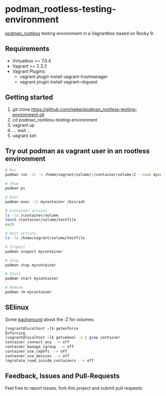 # podman_rootless-testing-environment

[podman_rootless](https://github.com/containers/podman/blob/main/docs/tutorials/rootless_tutorial.md) testing environment in a Vagrantbox based on Rocky 9.

## Requirements

- Virtualbox >= 7.0.4
- Vagrant >= 2.3.2
- Vagrant Plugins:
  - vagrant plugin install vagrant-hostmanager
  - vagrant plugin install vagrant-vbguest

## Getting started

1. git clone https://github.com/neikei/podman_rootless-testing-environment.git
2. cd podman_rootless-testing-environment
3. vagrant up
4. ... wait ...
5. vagrant ssh

## Try out podman as vagrant user in an rootless environment

```bash
# Run
podman run -it -v /home/vagrant/volume/:/container/volume:Z --name mycontainer alpine /bin/ash

# Show
podman ps

# Exec
podman exec -it mycontainer /bin/ash

# Container actions
ls -la /container/volume
touch /container/volume/testfile
exit

# Host actions
ls -la /home/vagrant/volume/testfile

# Inspect
podman inspect mycontainer

# Stop
podman stop mycontainer

# Start
podman start mycontainer

# Remove
podman rm mycontainer
```

## SElinux

Some [background](https://unix.stackexchange.com/questions/651198/podman-volume-mounts-when-to-use-the-z-or-z-suffix) about the :Z for volumes.

```bash
[vagrant@localhost ~]$ getenforce
Enforcing
[vagrant@localhost ~]$ getsebool -a | grep container
container_connect_any --> off
container_manage_cgroup --> off
container_use_cephfs --> off
container_use_devices --> off
logrotate_read_inside_containers --> off
```

## Feedback, Issues and Pull-Requests

Feel free to report issues, fork this project and submit pull requests.
